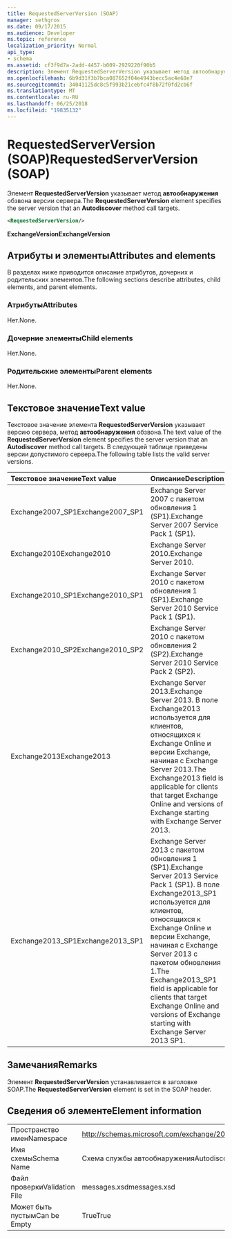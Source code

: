 ```yaml
---
title: RequestedServerVersion (SOAP)
manager: sethgros
ms.date: 09/17/2015
ms.audience: Developer
ms.topic: reference
localization_priority: Normal
api_type:
- schema
ms.assetid: cf3f9d7a-2add-4457-b009-2929220f90b5
description: Элемент RequestedServerVersion указывает метод автообнаружения обзвона версии сервера.
ms.openlocfilehash: 6b9d31f3b7bca087652f04e4943becc5ac4e68e7
ms.sourcegitcommit: 34041125dc8c5f993b21cebfc4f8b72f0fd2cb6f
ms.translationtype: MT
ms.contentlocale: ru-RU
ms.lasthandoff: 06/25/2018
ms.locfileid: "19835132"
---
```

# <a name="requestedserverversion-soap"></a><span data-ttu-id="3b18e-103">RequestedServerVersion (SOAP)</span><span class="sxs-lookup"><span data-stu-id="3b18e-103">RequestedServerVersion (SOAP)</span></span>

<span data-ttu-id="3b18e-104">Элемент **RequestedServerVersion** указывает метод **автообнаружения** обзвона версии сервера.</span><span class="sxs-lookup"><span data-stu-id="3b18e-104">The **RequestedServerVersion** element specifies the server version that an **Autodiscover** method call targets.</span></span> 
  
```XML
<RequestedServerVersion/>
```

 <span data-ttu-id="3b18e-105">**ExchangeVersion**</span><span class="sxs-lookup"><span data-stu-id="3b18e-105">**ExchangeVersion**</span></span>
## <a name="attributes-and-elements"></a><span data-ttu-id="3b18e-106">Атрибуты и элементы</span><span class="sxs-lookup"><span data-stu-id="3b18e-106">Attributes and elements</span></span>

<span data-ttu-id="3b18e-107">В разделах ниже приводится описание атрибутов, дочерних и родительских элементов.</span><span class="sxs-lookup"><span data-stu-id="3b18e-107">The following sections describe attributes, child elements, and parent elements.</span></span>
  
### <a name="attributes"></a><span data-ttu-id="3b18e-108">Атрибуты</span><span class="sxs-lookup"><span data-stu-id="3b18e-108">Attributes</span></span>

<span data-ttu-id="3b18e-109">Нет.</span><span class="sxs-lookup"><span data-stu-id="3b18e-109">None.</span></span>
  
### <a name="child-elements"></a><span data-ttu-id="3b18e-110">Дочерние элементы</span><span class="sxs-lookup"><span data-stu-id="3b18e-110">Child elements</span></span>

<span data-ttu-id="3b18e-111">Нет.</span><span class="sxs-lookup"><span data-stu-id="3b18e-111">None.</span></span>
  
### <a name="parent-elements"></a><span data-ttu-id="3b18e-112">Родительские элементы</span><span class="sxs-lookup"><span data-stu-id="3b18e-112">Parent elements</span></span>

<span data-ttu-id="3b18e-113">Нет.</span><span class="sxs-lookup"><span data-stu-id="3b18e-113">None.</span></span>
  
## <a name="text-value"></a><span data-ttu-id="3b18e-114">Текстовое значение</span><span class="sxs-lookup"><span data-stu-id="3b18e-114">Text value</span></span>

<span data-ttu-id="3b18e-115">Текстовое значение элемента **RequestedServerVersion** указывает версию сервера, метод **автообнаружения** обзвона.</span><span class="sxs-lookup"><span data-stu-id="3b18e-115">The text value of the **RequestedServerVersion** element specifies the server version that an **Autodiscover** method call targets.</span></span> <span data-ttu-id="3b18e-116">В следующей таблице приведены версии допустимого сервера.</span><span class="sxs-lookup"><span data-stu-id="3b18e-116">The following table lists the valid server versions.</span></span> 
  
|<span data-ttu-id="3b18e-117">**Текстовое значение**</span><span class="sxs-lookup"><span data-stu-id="3b18e-117">**Text value**</span></span>|<span data-ttu-id="3b18e-118">**Описание**</span><span class="sxs-lookup"><span data-stu-id="3b18e-118">**Description**</span></span>|
|:-----|:-----|
|<span data-ttu-id="3b18e-119">Exchange2007_SP1</span><span class="sxs-lookup"><span data-stu-id="3b18e-119">Exchange2007_SP1</span></span>  <br/> |<span data-ttu-id="3b18e-120">Exchange Server 2007 с пакетом обновления 1 (SP1).</span><span class="sxs-lookup"><span data-stu-id="3b18e-120">Exchange Server 2007 Service Pack 1 (SP1).</span></span>  <br/> |
|<span data-ttu-id="3b18e-121">Exchange2010</span><span class="sxs-lookup"><span data-stu-id="3b18e-121">Exchange2010</span></span>  <br/> |<span data-ttu-id="3b18e-122">Exchange Server 2010.</span><span class="sxs-lookup"><span data-stu-id="3b18e-122">Exchange Server 2010.</span></span>  <br/> |
|<span data-ttu-id="3b18e-123">Exchange2010_SP1</span><span class="sxs-lookup"><span data-stu-id="3b18e-123">Exchange2010_SP1</span></span>  <br/> |<span data-ttu-id="3b18e-124">Exchange Server 2010 с пакетом обновления 1 (SP1).</span><span class="sxs-lookup"><span data-stu-id="3b18e-124">Exchange Server 2010 Service Pack 1 (SP1).</span></span>  <br/> |
|<span data-ttu-id="3b18e-125">Exchange2010_SP2</span><span class="sxs-lookup"><span data-stu-id="3b18e-125">Exchange2010_SP2</span></span>  <br/> |<span data-ttu-id="3b18e-126">Exchange Server 2010 с пакетом обновления 2 (SP2).</span><span class="sxs-lookup"><span data-stu-id="3b18e-126">Exchange Server 2010 Service Pack 2 (SP2).</span></span>  <br/> |
|<span data-ttu-id="3b18e-127">Exchange2013</span><span class="sxs-lookup"><span data-stu-id="3b18e-127">Exchange2013</span></span>  <br/> |<span data-ttu-id="3b18e-128">Exchange Server 2013.</span><span class="sxs-lookup"><span data-stu-id="3b18e-128">Exchange Server 2013.</span></span> <span data-ttu-id="3b18e-129">В поле Exchange2013 используется для клиентов, относящихся к Exchange Online и версии Exchange, начиная с Exchange Server 2013.</span><span class="sxs-lookup"><span data-stu-id="3b18e-129">The Exchange2013 field is applicable for clients that target Exchange Online and versions of Exchange starting with Exchange Server 2013.</span></span>  <br/> |
|<span data-ttu-id="3b18e-130">Exchange2013_SP1</span><span class="sxs-lookup"><span data-stu-id="3b18e-130">Exchange2013_SP1</span></span>  <br/> |<span data-ttu-id="3b18e-131">Exchange Server 2013 с пакетом обновления 1 (SP1).</span><span class="sxs-lookup"><span data-stu-id="3b18e-131">Exchange Server 2013 Service Pack 1 (SP1).</span></span> <span data-ttu-id="3b18e-132">В поле Exchange2013_SP1 используется для клиентов, относящихся к Exchange Online и версии Exchange, начиная с Exchange Server 2013 с пакетом обновления 1.</span><span class="sxs-lookup"><span data-stu-id="3b18e-132">The Exchange2013_SP1 field is applicable for clients that target Exchange Online and versions of Exchange starting with Exchange Server 2013 SP1.</span></span>  <br/> |
   
## <a name="remarks"></a><span data-ttu-id="3b18e-133">Замечания</span><span class="sxs-lookup"><span data-stu-id="3b18e-133">Remarks</span></span>

<span data-ttu-id="3b18e-134">Элемент **RequestedServerVersion** устанавливается в заголовке SOAP.</span><span class="sxs-lookup"><span data-stu-id="3b18e-134">The **RequestedServerVersion** element is set in the SOAP header.</span></span> 
  
## <a name="element-information"></a><span data-ttu-id="3b18e-135">Сведения об элементе</span><span class="sxs-lookup"><span data-stu-id="3b18e-135">Element information</span></span>

|||
|:-----|:-----|
|<span data-ttu-id="3b18e-136">Пространство имен</span><span class="sxs-lookup"><span data-stu-id="3b18e-136">Namespace</span></span>  <br/> |http://schemas.microsoft.com/exchange/2010/Autodiscover  <br/> |
|<span data-ttu-id="3b18e-137">Имя схемы</span><span class="sxs-lookup"><span data-stu-id="3b18e-137">Schema Name</span></span>  <br/> |<span data-ttu-id="3b18e-138">Схема службы автообнаружения</span><span class="sxs-lookup"><span data-stu-id="3b18e-138">Autodiscover schema</span></span>  <br/> |
|<span data-ttu-id="3b18e-139">Файл проверки</span><span class="sxs-lookup"><span data-stu-id="3b18e-139">Validation File</span></span>  <br/> |<span data-ttu-id="3b18e-140">messages.xsd</span><span class="sxs-lookup"><span data-stu-id="3b18e-140">messages.xsd</span></span>  <br/> |
|<span data-ttu-id="3b18e-141">Может быть пустым</span><span class="sxs-lookup"><span data-stu-id="3b18e-141">Can be Empty</span></span>  <br/> |<span data-ttu-id="3b18e-142">True</span><span class="sxs-lookup"><span data-stu-id="3b18e-142">True</span></span>  <br/> |
   

